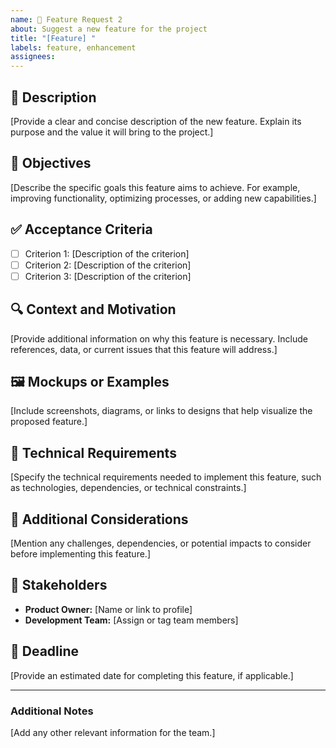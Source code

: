 ```yaml
---
name: 🚀 Feature Request 2
about: Suggest a new feature for the project
title: "[Feature] "
labels: feature, enhancement
assignees:
---
```


## 📝 Description

[Provide a clear and concise description of the new feature. Explain its purpose and the value it will bring to the project.]

## 🎯 Objectives

[Describe the specific goals this feature aims to achieve. For example, improving functionality, optimizing processes, or adding new capabilities.]

## ✅ Acceptance Criteria

- [ ] Criterion 1: [Description of the criterion]
- [ ] Criterion 2: [Description of the criterion]
- [ ] Criterion 3: [Description of the criterion]

## 🔍 Context and Motivation

[Provide additional information on why this feature is necessary. Include references, data, or current issues that this feature will address.]

## 🖼️ Mockups or Examples

[Include screenshots, diagrams, or links to designs that help visualize the proposed feature.]

## 🔧 Technical Requirements

[Specify the technical requirements needed to implement this feature, such as technologies, dependencies, or technical constraints.]

## 🚨 Additional Considerations

[Mention any challenges, dependencies, or potential impacts to consider before implementing this feature.]

## 👫 Stakeholders

- **Product Owner:** [Name or link to profile]
- **Development Team:** [Assign or tag team members]

## 📅 Deadline

[Provide an estimated date for completing this feature, if applicable.]

---

### Additional Notes

[Add any other relevant information for the team.]
